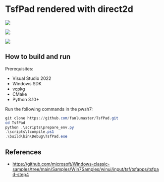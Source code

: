 # TsfPad rendered with direct2d

![](https://i.postimg.cc/DfjCHdWz/Snipaste-2025-07-20-02-01-07.png)

![](https://i.postimg.cc/YqvXHGgz/Snipaste-2025-07-20-02-01-31.png)

![](https://i.postimg.cc/d3x4CwMC/Snipaste-2025-07-20-02-10-09.png)

## How to build and run

Prerequisites:

- Visual Studio 2022
- Windows SDK
- vcpkg
- CMake
- Python 3.10+

Run the following commands in the pwsh7:

```powershell
git clone https://github.com/fanlumaster/TsfPad.git
cd TsfPad
python .\scripts\prepare_env.py
.\scripts\lcompile.ps1
.\build\bin\Debug\TsfPad.exe
```

## References

- <https://github.com/microsoft/Windows-classic-samples/tree/main/Samples/Win7Samples/winui/input/tsf/tsfapps/tsfpad-step4>
